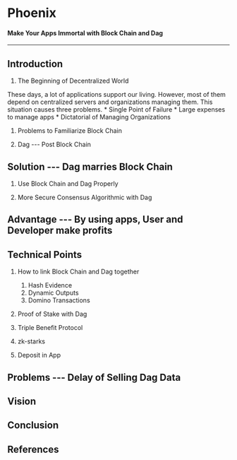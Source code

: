 # Phoenix
#### Make Your Apps Immortal with Block Chain and Dag
-------------------------------------------------------


## Introduction
1. The Beginning of Decentralized World  

 These days, a lot of applications support our living. However, most of them depend on centralized servers and organizations managing them. This situation causes three problems.
    * Single Point of Failure
    * Large expenses to manage apps
    * Dictatorial of Managing Organizations


1. Problems to Familiarize Block Chain

1. Dag --- Post Block Chain


## Solution --- Dag marries Block Chain 
1. Use Block Chain and Dag Properly 

1. More Secure Consensus Algorithmic with Dag


## Advantage --- By using apps, User and Developer make profits


## Technical Points
1. How to link Block Chain and Dag together
    1. Hash Evidence 
    1. Dynamic Outputs
    1. Domino Transactions
    
1. Proof of Stake with Dag

1. Triple Benefit Protocol

1. zk-starks

1. Deposit in App


## Problems --- Delay of Selling Dag Data


## Vision


## Conclusion


## References

